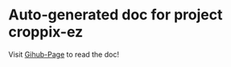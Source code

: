 # Auto-generated doc for project croppix-ez

Visit [Gihub-Page](https://hpb-htw.github.io/croppix-ez-doc/) to read the doc!

